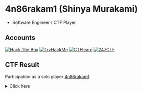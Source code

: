 # 4n86rakam1 (Shinya Murakami)

- Software Engineer / CTF Player

## Accounts

[![Hack The Box](https://www.hackthebox.com/badge/image/1048160)](https://app.hackthebox.com/profile/1048160)
[![TryHackMe](https://tryhackme-badges.s3.amazonaws.com/4n86rakam1.png)](https://tryhackme.com/p/4n86rakam1)
[![CTFlearn](https://img.shields.io/badge/CTFLearn-131316?style=for-the-badge)](https://ctflearn.com/user/4n86rakam1)
[![247CTF](https://img.shields.io/badge/247CTF-e87638?style=for-the-badge)](https://247ctf.com/progress/4n86rakam1)

## CTF Result

Participation as a solo player [4n86rakam1](https://ctftime.org/user/108441):

<details><summary>Click here</summary>

| CTF                                                                                                                       | Rank                                                                                                | My Writeup                                                                     | Remark                                              |
|---------------------------------------------------------------------------------------------------------------------------|-----------------------------------------------------------------------------------------------------|--------------------------------------------------------------------------------|-----------------------------------------------------|
| [Cyber Apocalypse 2024: Hacker Royale](https://ctf.hackthebox.com/event/details/cyber-apocalypse-2024-hacker-royale-1386) | 898/5693                                                                                            |                                                                                |                                                     |
| [防衛省サイバーコンテスト 2024](https://vlc-cybercontest.com/)                                                            | 13/314                                                                                              |                                                                                |                                                     |
| [UofTCTF 2024](https://ctftime.org/event/2219)                                                                            | 45/1225                                                                                             | [GitHub](https://github.com/4n86rakam1/writeup/tree/main/UofTCTF_2024)         |                                                     |
| [IrisCTF 2024](https://ctftime.org/event/2085)                                                                            | 67/1207                                                                                             | [GitHub](https://github.com/4n86rakam1/writeup/tree/main/IrisCTF_2024)         |                                                     |
| [Wargames.MY 2023 CTF](https://ctftime.org/event/2203)                                                                    | 6/41                                                                                                | [GitHub](https://github.com/4n86rakam1/writeup/tree/main/Wargames.MY_2023_CTF) | First Blood: myCloud                                |
| [snakeCTF 2023](https://ctftime.org/event/2158)                                                                           | 18/180                                                                                              | [GitHub](https://github.com/4n86rakam1/writeup/tree/main/snakeCTF_2023)        |                                                     |
| [TUCTF 2023](https://ctftime.org/event/2173)                                                                              | 51/764                                                                                              | [GitHub](https://github.com/4n86rakam1/writeup/tree/main/TUCTF_2023)           |                                                     |
| [GlacierCTF 2023](https://ctftime.org/event/1992)                                                                         | 80/831                                                                                              | [GitHub](https://github.com/4n86rakam1/writeup/tree/main/GlacierCTF_2023)      |                                                     |
| [1337UP LIVE CTF](https://ctftime.org/event/2134/)                                                                        | 72/691                                                                                              | [GitHub](https://github.com/4n86rakam1/writeup/tree/main/1337UP_LIVE_CTF_2023) |                                                     |
| [CakeCTF 2023](https://ctftime.org/event/1973)                                                                            | 174/729                                                                                             | [GitHub](https://github.com/4n86rakam1/writeup/tree/main/CakeCTF_2023)         |                                                     |
| [Huntress CTF 2023](https://huntress.ctf.games/)                                                                          | 112/4210                                                                                            | [GitHub](https://github.com/4n86rakam1/writeup/tree/main/Huntress_CTF_2023)    | [Certificate](img/certificate/HuntressCTF_2023.png) |
| [Srdnlen CTF 2023](https://ctftime.org/event/2129)                                                                        | 33/151                                                                                              | [GitHub](https://github.com/4n86rakam1/writeup/tree/main/Srdnlen_CTF_2023)     |                                                     |
| [Hack The Boo 2023 - Competition](https://ctf.hackthebox.com/event/details/hack-the-boo-2023-competition-1238)            | 24/2265                                                                                             |                                                                                |                                                     |
| [N1CTF 2023](https://ctftime.org/event/2062)                                                                              | 55/707                                                                                              | [GitHub](https://github.com/4n86rakam1/writeup/tree/main/N1CTF_2023)           |                                                     |
| [TCP1P CTF 2023](https://ctftime.org/event/2001)                                                                          | 28/499                                                                                              | [GitHub](https://github.com/4n86rakam1/writeup/tree/main/TCP1PCTF_2023)        | [Certificate](img/certificate/TCP1PCTF_2023.png)    |
| [SunshineCTF 2023](https://ctftime.org/event/2079)                                                                        | 73/821                                                                                              | [GitHub](https://github.com/4n86rakam1/writeup/tree/main/SunshineCTF_2023)     |                                                     |
| [BuckeyeCTF 2023](https://ctftime.org/event/2074)                                                                         | 78/672                                                                                              | [GitHub](https://github.com/4n86rakam1/writeup/tree/main/BuckeyeCTF-2023)      |                                                     |
| [WaniCTF 2023](https://ctftime.org/event/1988)                                                                            | 96/840                                                                                              |                                                                                | [Certificate](img/certificate/WaniCTF_2023.jpg)     |
| [Kali Linux Puzzle Challenge](https://10year.kali.org/)                                                                   | [hall of fame](https://gitlab.com/kalilinux/documentation/10-year/-/blob/main/hall-of-fame.md?#L44) |                                                                                |                                                     |
| [LINE CTF 2023](https://ctftime.org/event/1716)                                                                           | 71/477                                                                                              |                                                                                |                                                     |
| [DiceCTF 2022](https://ctftime.org/event/1541)                                                                            | 411/1127                                                                                            |                                                                                |                                                     |
| [SECCON CTF 2021](https://ctftime.org/event/1458)                                                                         | 197/506                                                                                             |                                                                                |                                                     |
| [Winja CTF \| c0c0n 2021](https://ctftime.org/event/1477)                                                                 | 109/171                                                                                             |                                                                                |                                                     |
| [DownUnderCTF 2021 (Online)](https://ctftime.org/event/1312)                                                              | 591/1594                                                                                            |                                                                                |                                                     |
| [DEF CON CTF Qualifier 2021](https://ctftime.org/event/1254)                                                              | 140/433                                                                                             |                                                                                |                                                     |

</details>
